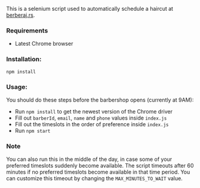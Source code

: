 This is a selenium script used to automatically schedule a haircut at [berberaj.rs](https://www.berberaj.rs/).

### Requirements
- Latest Chrome browser

### Installation:

```console
npm install
```

### Usage:
You should do these steps before the barbershop opens (currently at 9AM):
- Run `npm install` to get the newest version of the Chrome driver
- Fill out `barberId`, `email`, `name` and `phone` values inside `index.js`
- Fill out the timeslots in the order of preference inside `index.js`
- Run `npm start`

### Note
You can also run this in the middle of the day, in case some of your preferred timeslots suddenly become available. The script timeouts after 60 minutes if no preferred timeslots become available in that time period. You can customize this timeout by changing the `MAX_MINUTES_TO_WAIT` value.